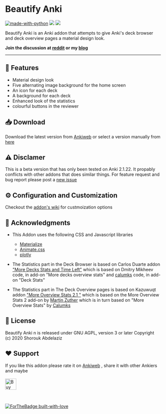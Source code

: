 # Beautify Anki

[![made-with-python](https://img.shields.io/badge/Made%20with-Python-1f425f.svg)](https://www.python.org/) 
<a title="Rate on AnkiWeb" href="add link"><img src="https://glutanimate.com/logos/ankiweb-rate.svg"></a> <a title="Buy me a coffee :)" href="https://ko-fi.com/B0B51L5RI"><img src="https://img.shields.io/badge/ko--fi-contribute-%23579ebd.svg"></a>


  
 
Beautify Anki is an Anki addon that attempts to give Anki's deck browser and deck overview pages a material design look.

**Join the discussion at [reddit]() or my [blog]()**

---
## 🌟 Features
* Material design look
* Five alternating image background for the home screen
* An icon for each deck
* A background for each deck
* Enhanced look of the statistics 
* colourful buttons in the reviewer

## 📥 Download 
Download the latest version from [Ankiweb]() or select a version manually from [here](https://github.com/my-Anki/Beautify-Anki/releases)


## ⚠️ Disclamer
This is a beta version that has only been tested on Anki 2.1.22. It propably conflicts with other addons that does similar things.
For feature request and bug report please post a [new issue](https://github.com/cjdduarte/Little_Anki/issues) 


## ⚙️ Configuration and Customization 
Checkout the [addon's wiki](https://github.com/my-Anki/Beautify-Anki/wiki/Customizing-Beautify-Anki) for custmoization options

## 🙏 Acknowledgments
* This Addon uses the following CSS and Javascript libraries
  * [Materialize](https://materializecss.com/)
  * [Animate.css](https://animate.style/)
  * [plotly](https://plotly.com/)

* The Statistics part in the Deck Browser is based on Carlos Duarte  addon ["More Decks Stats and Time Left"](https://ankiweb.net/shared/info/1556734708) which is based on Dmitry Mikheev code, in add-on "More decks overview stats" and 
[calumks](calumks@gmail.com) code, in add-on "Deck Stats"

* The Statistics  part in The Deck Overview pages is based on Kazuwuqt addon ["More Overview Stats 2.1
"](https://ankiweb.net/shared/info/738807903) which is based on the More Overview Stats 2 add-on by [Martin Zuther](http://www.mzuther.de/) which is in turn based on "More Overview Stats" by [Calumks](calumks@gmail.com)


## 📄 License 
Beautify Anki n is released under  GNU AGPL, version 3 or later Copyright (c) 2020 Shorouk Abdelaziz


## ❤️ Support
If you like this addon please rate it on [Ankiweb]() ,  share it with other Ankiers and maybe <br><br>
<a href='https://ko-fi.com/B0B51L5RI' target='_blank'><img height='36' style='border:0px;height:36px;' src='https://cdn.ko-fi.com/cdn/kofi2.png?v=2' border='0' alt='Buy Me a Coffee at ko-fi.com' /></a>

<br>

 [![ForTheBadge built-with-love](http://ForTheBadge.com/images/badges/built-with-love.svg)](https://github.com/ShoroukAziz/)
